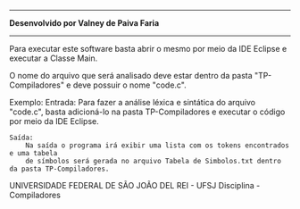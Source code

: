 ******************************************
**Desenvolvido por Valney de Paiva Faria**
******************************************

Para executar este software basta abrir o mesmo por meio da IDE Eclipse e executar a 
Classe Main.

O nome do arquivo que será analisado deve estar dentro da pasta "TP-Compiladores" e deve 
possuir o nome "code.c".
	
Exemplo:
	Entrada:
		Para fazer a análise léxica e sintática do arquivo "code.c", basta adicioná-lo na pasta 
		TP-Compiladores e executar o código por meio da IDE Eclipse.

	Saída:
		Na saída o programa irá exibir uma lista com os tokens encontrados e uma tabela
		de símbolos será gerada no arquivo Tabela de Simbolos.txt dentro da pasta TP-Compiladores.


UNIVERSIDADE FEDERAL DE SÃO JOÃO DEL REI - UFSJ
	Disciplina - Compiladores

